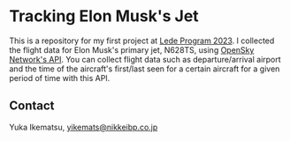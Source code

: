 # Tracking Elon Musk's Jet

This is a repository for my first project at [Lede Program 2023](https://ledeprogram.com/). I collected the flight data for Elon Musk's primary jet, N628TS, using [OpenSky Network's API](https://openskynetwork.github.io/opensky-api/rest.html). You can collect flight data such as departure/arrival airport and the time of the aircraft's first/last seen for a certain aircraft for a given period of time with this API.  
                </div>
## Contact

Yuka Ikematsu, [yikemats@nikkeibp.co.jp](mailto:yikemats@nikkeibp.co.jp)
